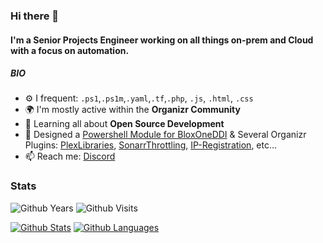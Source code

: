 ### Hi there 👋

#### I'm a Senior Projects Engineer working on all things on-prem and Cloud with a focus on automation.

##### BIO

- ⚙️ I frequent: `.ps1`,`.ps1m`,`.yaml`,`.tf`,`.php`, `.js`, `.html`, `.css`
- 🌍 I'm mostly active within the **Organizr Community**
- 🌱 Learning all about **Open Source Development**
- 💅 Designed a [Powershell Module for BloxOneDDI](https://github.com/TehMuffinMoo/ibPS) & Several Organizr Plugins: [PlexLibraries](https://github.com/Organizr/Organizr-Plugins/tree/main/plexLibraries), [SonarrThrottling](https://github.com/TehMuffinMoo/Organizr-Plugins), [IP-Registration](https://github.com/TehMuffinMoo/Organizr-Plugins), etc…
- 📫 Reach me: [Discord](https://discordapp.com/users/293873371379400705)

### Stats
![Github Years][gh-years-badge] ![Github Visits][gh-visits-badge]

[![Github Stats][gh-stats-section]][profile] [![Github Languages][gh-languages-section]][profile]

[gh-years-badge]: https://badges.pufler.dev/years/TehMuffinMoo?style=for-the-badge&label=Github%20Years&color=white
[gh-visits-badge]: https://badges.pufler.dev/visits/TehMuffinMoo/TehMuffinMoo?style=for-the-badge&color=white
[gh-stats-section]: https://github-readme-stats.vercel.app/api?username=TehMuffinMoo&count_private=true&show_icons=true&theme=dracula&hide_title=true&include_all_commits=true
[gh-languages-section]: https://github-readme-stats.vercel.app/api/top-langs/?username=TehMuffinMoo&layout=compact&hide=smarty,dockerfile&theme=dracula&hide_title=true&card_width=230
[profile]: https://github.com/TehMuffinMoo
